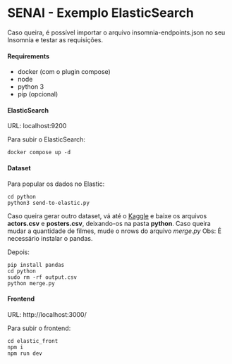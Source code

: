 # SENAI - Exemplo ElasticSearch

Caso queira, é possível importar o arquivo insomnia-endpoints.json no seu Insomnia e testar as requisições.

#### Requirements

- docker (com o plugin compose)
- node
- python 3
- pip (opcional)

#### ElasticSearch

URL: localhost:9200

Para subir o ElasticSearch:

```
docker compose up -d
```

#### Dataset

Para popular os dados no Elastic:

```
cd python
python3 send-to-elastic.py
```

Caso queira gerar outro dataset, vá até o [Kaggle](https://www.kaggle.com/datasets/gsimonx37/letterboxd/data) e baixe os arquivos **actors.csv** e **posters.csv**, deixando-os na pasta **python**.
Caso queira mudar a quantidade de filmes, mude o nrows do arquivo _merge.py_
Obs: É necessário instalar o pandas.

Depois:

```
pip install pandas
cd python
sudo rm -rf output.csv
python merge.py
```

#### Frontend

URL: http://localhost:3000/

Para subir o frontend:

```
cd elastic_front
npm i
npm run dev
```
